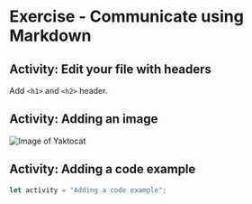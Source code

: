 # Exercise - Communicate using Markdown
## Activity: Edit your file with headers
Add `<h1>` and `<h2>` header.

## Activity: Adding an image
![Image of Yaktocat](https://octodex.github.com/images/yaktocat.png)

## Activity: Adding a code example
```javascript
let activity = "Adding a code example";
```

